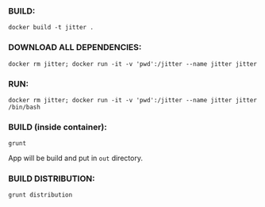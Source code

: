 ### BUILD: 
`docker build -t jitter .`

### DOWNLOAD ALL DEPENDENCIES: 
`docker rm jitter; docker run -it -v 'pwd':/jitter --name jitter jitter`

### RUN: 
`docker rm jitter; docker run -it -v 'pwd':/jitter --name jitter jitter /bin/bash`

### BUILD (inside container): 
`grunt`

App will be build and put in `out` directory.

### BUILD DISTRIBUTION: 
`grunt distribution`
